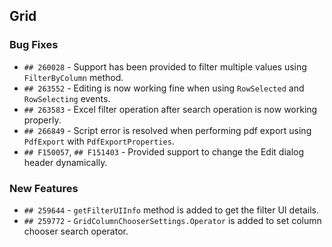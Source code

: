 ##  Grid

###    Bug Fixes

- `## 260028` - Support has been provided to filter multiple values using `FilterByColumn` method.
- `## 263552` - Editing is now working fine when using `RowSelected` and `RowSelecting` events.
- `## 263583` - Excel filter operation after search operation is now working properly.
- `## 266849` - Script error is resolved when performing pdf export using `PdfExport` with `PdfExportProperties`.
- `## F150057`, `## F151403` - Provided support to change the Edit dialog header dynamically.

###    New Features

- `## 259644` - `getFilterUIInfo` method is added to get the filter UI details.
- `## 259772` - `GridColumnChooserSettings.Operator` is added to set column chooser search operator.
